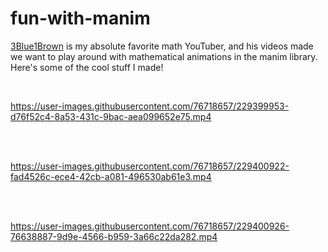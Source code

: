 # fun-with-manim
[3Blue1Brown](https://www.youtube.com/c/3blue1brown) is my absolute favorite math YouTuber, and his videos made we want to play around with mathematical animations in the manim library. Here's some of the cool stuff I made!

<br>

https://user-images.githubusercontent.com/76718657/229399953-d76f52c4-8a53-431c-9bac-aea099652e75.mp4

<br><br>

https://user-images.githubusercontent.com/76718657/229400922-fad4526c-ece4-42cb-a081-496530ab61e3.mp4

<br><br>

https://user-images.githubusercontent.com/76718657/229400926-76638887-9d9e-4566-b959-3a66c22da282.mp4
